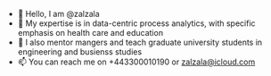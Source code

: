 - 👋 Hello, I am @zalzala
- 👀 My expertise is in data-centric process analytics, with specific emphasis on health care and education
- 🌱 I also mentor mangers and teach graduate university students in engineering and busienss studies
- 📫 You can reach me on +443300010190 or zalzala@icloud.com

<!---
zalzala/zalzala is a ✨ special ✨ repository because its `README.md` (this file) appears on your GitHub profile.
You can click the Preview link to take a look at your changes.
--->
